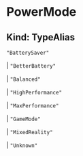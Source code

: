 # **PowerMode**

## **Kind: TypeAlias**

`"BatterySaver"`

| `"BetterBattery"`

| `"Balanced"`

| `"HighPerformance"`

| `"MaxPerformance"`

| `"GameMode"`

| `"MixedReality"`

| `"Unknown"`
